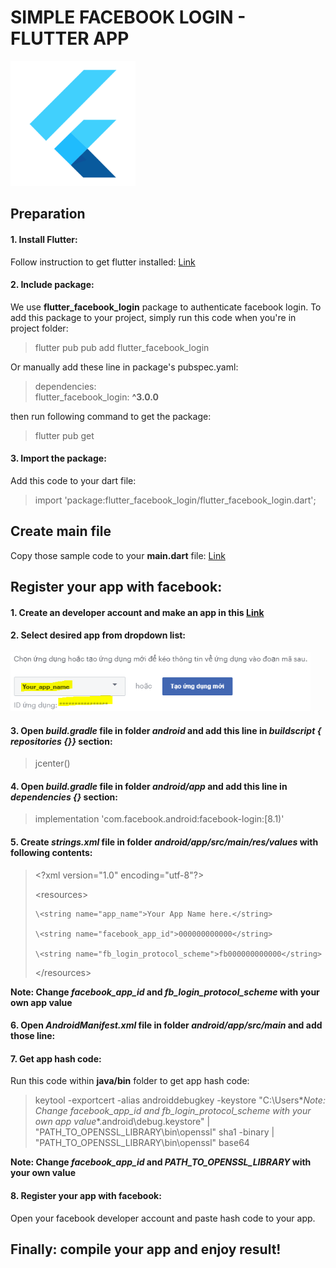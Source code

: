 # SIMPLE FACEBOOK LOGIN - FLUTTER APP
<img src="./flutter.png" width="200" alt="Flutter icon" title="Flutter is awesome!">



## Preparation
#### 1. Install Flutter:<br>
Follow instruction to get flutter installed: [Link](https://flutter.dev/docs/get-started/install)

#### 2. Include package:<br>
We use **flutter_facebook_login** package to authenticate facebook login. To add this package to your project, simply run this code when you're in project folder:
> flutter pub pub add flutter_facebook_login

Or manually add these line in package's pubspec.yaml:
> dependencies:<br>
>   flutter_facebook_login: **^3.0.0**<br>

then run following command to get the package:
> flutter pub get

#### 3. Import the package:<br>
Add this code to your dart file:
> import 'package:flutter_facebook_login/flutter_facebook_login.dart';



## Create main file
Copy those sample code to your **main.dart** file: [Link](https://pub.dev/packages/flutter_facebook_login/example)



## Register your app with facebook:
#### 1. Create an developer account and make an app in this [Link](https://developers.facebook.com/docs/facebook-login/android)
#### 2. Select desired app from dropdown list:<br>
<img src="./1.PNG" width="480" alt="Select app" title="Select app">

#### 3. Open *build.gradle* file in folder *android* and add this line in *buildscript { repositories {}}* section:
> jcenter() 
 
#### 4. Open *build.gradle* file in folder *android/app* and add this line in *dependencies {}* section:
> implementation 'com.facebook.android:facebook-login:[8.1)'
 
#### 5. Create *strings.xml* file in folder *android/app/src/main/res/values* with following contents:
> \<?xml version="1.0" encoding="utf-8"?>
> 
> \<resources>
> 
>     \<string name="app_name">Your App Name here.</string>
>     
>     \<string name="facebook_app_id">000000000000</string>
>     
>     \<string name="fb_login_protocol_scheme">fb000000000000</string>
>     
> \</resources>

**Note: Change *facebook_app_id* and *fb_login_protocol_scheme* with your own app value**

#### 6. Open *AndroidManifest.xml* file in folder *android/app/src/main* and add those line:
> <meta-data android:name="com.facebook.sdk.ApplicationId"
>     android:value="@string/facebook_app_id"/>
> 
> <activity android:name="com.facebook.FacebookActivity"
>     android:configChanges=
>             "keyboard|keyboardHidden|screenLayout|screenSize|orientation"
>     android:label="@string/app_name" />
> 
> <activity
>     android:name="com.facebook.CustomTabActivity"
>     android:exported="true">
>     <intent-filter>
>         <action android:name="android.intent.action.VIEW" />
>         <category android:name="android.intent.category.DEFAULT" />
>         <category android:name="android.intent.category.BROWSABLE" />
>         <data android:scheme="@string/fb_login_protocol_scheme" />
>     </intent-filter>
> </activity>

#### 7. Get app hash code:
Run this code within **java/bin** folder to get app hash code:
> keytool -exportcert -alias androiddebugkey -keystore "C:\Users\**Note: Change *facebook_app_id* and *fb_login_protocol_scheme* with your own app value**\.android\debug.keystore" | "PATH_TO_OPENSSL_LIBRARY\bin\openssl" sha1 -binary | "PATH_TO_OPENSSL_LIBRARY\bin\openssl" base64

**Note: Change *facebook_app_id* and *PATH_TO_OPENSSL_LIBRARY* with your own value**

#### 8. Register your app with facebook:
Open your facebook developer account and paste hash code to your app.



## Finally: compile your app and enjoy result!
